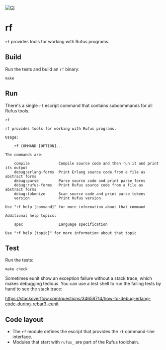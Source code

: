 [![CI](https://github.com/rufus-lang/rufus/actions/workflows/github-actions.yml/badge.svg)](https://github.com/rufus-lang/rufus/actions/workflows/github-actions.yml)
# rf

`rf` provides tools for working with Rufus programs.

## Build

Run the tests and build an `rf` binary:

```
make
```

## Run

There's a single `rf` escript command that contains subcommands for all Rufus
tools.

```
rf
```
```
rf provides tools for working with Rufus programs.

Usage:

    rf COMMAND [OPTION]...

The commands are:

    compile             Compile source code and then run it and print its output
    debug:erlang-forms  Print Erlang source code from a file as abstract forms
    debug:parse         Parse source code and print parse forms
    debug:rufus-forms   Print Rufus source code from a file as abstract forms
    debug:tokenize      Scan source code and print parse tokens
    version             Print Rufus version

Use "rf help [command]" for more information about that command

Additional help topics:

    spec                Language specification

Use "rf help [topic]" for more information about that topic
```

## Test

Run the tests:

```
make check
```

Sometimes eunit show an exception failure without a stack trace, which makes
debugging tedious. You can use a test shell to run the failing tests by hand to
see the stack trace:

https://stackoverflow.com/questions/34658714/how-to-debug-erlang-code-during-rebar3-eunit

## Code layout

- The `rf` module defines the escript that provides the `rf` command-line
  interface.
- Modules that start with `rufus_` are part of the Rufus toolchain.
